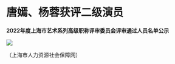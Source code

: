 # 唐嫣、杨蓉获评二级演员

**2022年度上海市艺术系列高级职称评审委员会评审通过人员名单公示**

![](https://inews.gtimg.com/newsapp_match/0/15604073954/0)

（上海市人力资源社会保障网）

